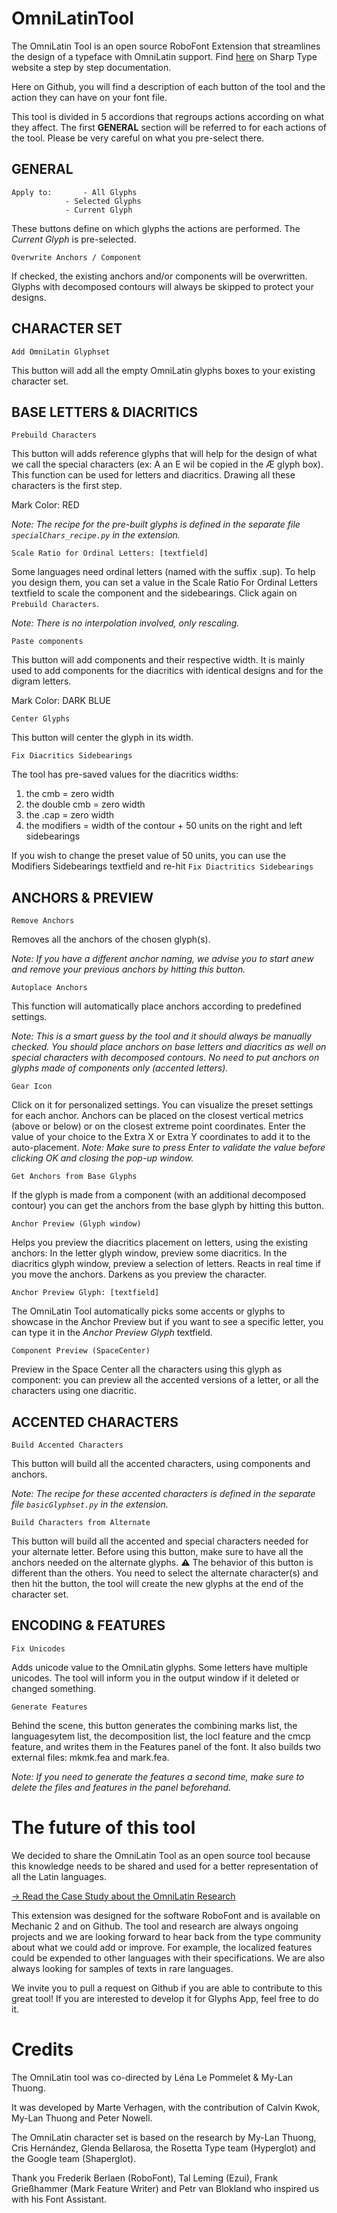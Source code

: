 # OmniLatinTool
The OmniLatin Tool is an open source RoboFont Extension that streamlines the design of a typeface with OmniLatin support. Find [here](https://www.sharptype.co/case-studies/omni-latin-tool) on Sharp Type website a step by step documentation. 

Here on Github, you will find a description of each button of the tool and the action they can have on your font file.

This tool is divided in 5 accordions that regroups actions according on what they affect. The first **GENERAL** section will be referred to for each actions of the tool. Please be very careful on what you pre-select there. 

## GENERAL
```
Apply to: 		- All Glyphs
			- Selected Glyphs
			- Current Glyph
```
These buttons define on which glyphs the actions are performed. The *Current Glyph* is pre-selected.

```
Overwrite Anchors / Component
```
If checked, the existing anchors and/or components will be overwritten. 
Glyphs with decomposed contours will always be skipped to protect your designs.

## CHARACTER SET

```
Add OmniLatin Glyphset
```
This button will add all the empty OmniLatin glyphs boxes to your existing character set.

## BASE LETTERS & DIACRITICS
```
Prebuild Characters
```
This button will adds reference glyphs that will help for the design of what we call the special characters (ex: A an E wil be copied in the Æ glyph box). This function can be used for letters and diacritics. Drawing all these characters is the first step.

Mark Color: RED

*Note: The recipe for the pre-built glyphs is defined in the separate file `specialChars_recipe.py` in the extension.*


```
Scale Ratio for Ordinal Letters: [textfield]
```
Some languages need ordinal letters (named with the suffix .sup). To help you design them, you can set a value in the Scale Ratio For Ordinal Letters textfield to scale the component and the sidebearings. Click again on `Prebuild Characters`.

*Note: There is no interpolation involved, only rescaling.*

```
Paste components
```
This button will add components and their respective width. It is mainly used to add components for the diacritics with identical designs and for the digram letters.

Mark Color: DARK BLUE

```
Center Glyphs
```
This button will center the glyph in its width.


```
Fix Diacritics Sidebearings
```
The tool has pre-saved values for the diacritics widths:

1. the cmb = zero width
2. the double cmb = zero width
3. the .cap = zero width
4. the modifiers = width of the contour + 50 units on the right and left sidebearings

If you wish to change the preset value of 50 units, you can use the Modifiers Sidebearings textfield and re-hit `Fix Diactritics Sidebearings`

## ANCHORS & PREVIEW
```
Remove Anchors
```
Removes all the anchors of the chosen glyph(s).

*Note: If you have a different anchor naming, we advise you to start anew and remove your previous anchors by hitting this button.*

```
Autoplace Anchors
```
This function will automatically place anchors according to predefined settings. 

*Note: This is a smart guess by the tool and it should always be manually checked.
You should place anchors on base letters and diacritics as well on special characters with decomposed contours. No need to put anchors on glyphs made of components only (accented letters).*

```
Gear Icon
```
Click on it for personalized settings. You can visualize the preset settings for each anchor. Anchors can be placed on the closest vertical metrics (above or below) or on the closest extreme point coordinates.
Enter the value of your choice to the Extra X or Extra Y coordinates to add it to the auto-placement. 
*Note: Make sure to press Enter to validate the value before clicking OK and closing the pop-up window.*

```
Get Anchors from Base Glyphs
```
If the glyph is made from a component (with an additional decomposed contour) you can get the anchors from the base glyph by hitting this button.

```
Anchor Preview (Glyph window)
```
Helps you preview the diacritics placement on letters, using the existing anchors: 
In the letter glyph window, preview some diacritics.
In the diacritics glyph window, preview a selection of letters.
Reacts in real time if you move the anchors. Darkens as you preview the character.

```
Anchor Preview Glyph: [textfield]
```
The OmniLatin Tool automatically picks some accents or glyphs to showcase in the Anchor Preview but if you want to see a specific letter, you can type it in the *Anchor Preview Glyph* textfield. 

```
Component Preview (SpaceCenter)
```
Preview in the Space Center all the characters using this glyph as component: you can preview all the accented versions of a letter, or all the characters using one diacritic.

## ACCENTED CHARACTERS

```
Build Accented Characters
```
This button will build all the accented characters, using components and anchors. 

*Note: The recipe for these accented characters is defined in the separate file `basicGlyphset.py` in the extension.*

```
Build Characters from Alternate
```
This button will build all the accented and special characters needed for your alternate letter.
Before using this button, make sure to have all the anchors needed on the alternate glyphs. ⚠️ The behavior of this button is different than the others. You need to select the alternate character(s) and then hit the button, the tool will create the new glyphs at the end of the character set. 


## ENCODING & FEATURES

```
Fix Unicodes
```
Adds unicode value to the OmniLatin glyphs. Some letters have multiple unicodes. The tool will inform you in the output window if it deleted or changed something. 

```
Generate Features
```
Behind the scene, this button generates the combining marks list, the languagesytem list, the decomposition list, the locl feature and the cmcp feature, and writes them in the Features panel of the font. It also builds two external files: mkmk.fea and mark.fea.

*Note: If you need to generate the features a second time, make sure to delete the files and features in the panel beforehand.*


# The future of this tool

We decided to share the OmniLatin Tool as an open source tool because this knowledge needs to be shared and used for a better representation of all the Latin languages.

[→ Read the Case Study about the OmniLatin Research](https://www.sharptype.co/case-studies/omni-latin-research)

This extension was designed for the software RoboFont and is available on Mechanic 2 and on Github. The tool and research are always ongoing projects and we are looking forward to hear back from the type community about what we could add or improve. For example, the localized features could be expended to other languages with their specifications. We are also always looking for samples of texts in rare languages.

We invite you to pull a request on Github if you are able to contribute to this great tool! If you are interested to develop it for Glyphs App, feel free to do it.

# Credits

The OmniLatin tool was co-directed by Léna Le Pommelet & My-Lan Thuong.

It was developed by Marte Verhagen, with the contribution of Calvin Kwok, My-Lan Thuong and Peter Nowell.

The OmniLatin character set is based on the research by My-Lan Thuong, Cris Hernández, Glenda Bellarosa, the Rosetta Type team (Hyperglot) and the Google team (Shaperglot).

Thank you Frederik Berlaen (RoboFont), Tal Leming (Ezui), Frank Grießhammer (Mark Feature Writer) and Petr van Blokland who inspired us with his Font Assistant.
